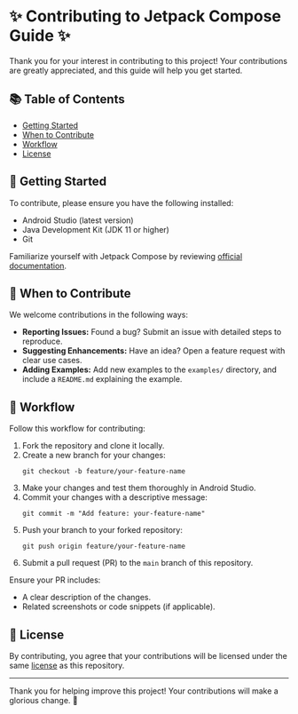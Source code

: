 <!DOCTYPE html>
<html lang="en">
<head>
    <meta charset="UTF-8">
    <meta name="viewport" content="width=device-width, initial-scale=1.0">
</head>
<body>
    <h1>✨ Contributing to Jetpack Compose Guide ✨</h1>
    <p>Thank you for your interest in contributing to this project! Your contributions are greatly appreciated, and this guide will help you get started.</p>
    <h2>📚 Table of Contents</h2>
    <ul>
        <li><a href="#getting-started">Getting Started</a></li>
        <li><a href="#how-to-contribute">When to Contribute</a></li>
        <li><a href="#workflow">Workflow</a></li>
        <li><a href="#license">License</a></li>
    </ul>
    <h2 id="getting-started">🚀 Getting Started</h2>
    <p>To contribute, please ensure you have the following installed:</p>
    <ul>
        <li>Android Studio (latest version)</li>
        <li>Java Development Kit (JDK 11 or higher)</li>
        <li>Git</li>
    </ul>
    <p>Familiarize yourself with Jetpack Compose by reviewing <a href="https://developer.android.com/jetpack/compose/documentation">official documentation</a>.</p>
    <h2 id="how-to-contribute">🤝 When to Contribute</h2>
    <p>We welcome contributions in the following ways:</p>
    <ul>
        <li id="reporting-issues"><strong>Reporting Issues:</strong> Found a bug? Submit an issue with detailed steps to reproduce.</li>
        <li id="suggesting-enhancements"><strong>Suggesting Enhancements:</strong> Have an idea? Open a feature request with clear use cases.</li>
        <li id="adding-examples"><strong>Adding Examples:</strong> Add new examples to the <code>examples/</code> directory, and include a <code>README.md</code> explaining the example.</li>
    </ul>
    <h2 id="workflow">🔄 Workflow</h2>
    <p>Follow this workflow for contributing:</p>
    <ol>
        <li>Fork the repository and clone it locally.</li>
        <li>Create a new branch for your changes:</li>
        <pre><code>git checkout -b feature/your-feature-name</code></pre>
        <li>Make your changes and test them thoroughly in Android Studio.</li>
        <li>Commit your changes with a descriptive message:</li>
        <pre><code>git commit -m "Add feature: your-feature-name"</code></pre>
        <li>Push your branch to your forked repository:</li>
        <pre><code>git push origin feature/your-feature-name</code></pre>
        <li>Submit a pull request (PR) to the <code>main</code> branch of this repository.</li>
    </ol>
    <p>Ensure your PR includes:</p>
    <ul>
        <li>A clear description of the changes.</li>
        <li>Related screenshots or code snippets (if applicable).</li>
    </ul>
    <h2 id="license">📄 License</h2>
    <p>By contributing, you agree that your contributions will be licensed under the same <a href="LICENSE">license</a> as this repository.</p>
    <hr>
    <p>Thank you for helping improve this project! Your contributions will make a glorious change. 💖</p>
</body>
</html>
